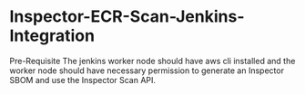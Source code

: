 # Inspector-ECR-Scan-Jenkins-Integration

Pre-Requisite
The jenkins worker node should have aws cli installed and the worker node should have necessary permission to generate an Inspector SBOM and use the Inspector Scan API.

